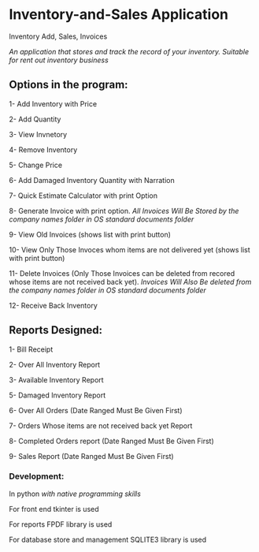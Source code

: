# Inventory-and-Sales Application
 Inventory Add, Sales, Invoices
 
 _An application that stores and track the record of your inventory. Suitable for rent out inventory business_
 

## Options in the program:


1- Add Inventory with Price

2- Add Quantity

3- View Invnetory

4- Remove Inventory

5- Change Price

6- Add Damaged Inventory Quantity with Narration

7- Quick Estimate Calculator with print Option

8- Generate Invoice with print option.
_All Invoices Will Be Stored by the company names folder in OS standard documents folder_

9- View Old Invoices (shows list with print button)

10- View Only Those Invoces whom items are not delivered yet (shows list with print button)

11- Delete Invoices (Only Those Invoices can be deleted from recored whose items are not received back yet). 
_Invoices Will Also Be deleted from the company names folder in OS standard documents folder_

12- Receive Back Inventory



## Reports Designed:


1- Bill Receipt

2- Over All Inventory Report

3- Available Inventory Report

5- Damaged Inventory Report

6- Over All Orders (Date Ranged Must Be Given First)

7- Orders Whose items are not received back yet Report

8- Completed Orders report (Date Ranged Must Be Given First)

9- Sales Report (Date Ranged Must Be Given First)

### Development:
In python _with native programming skills_

For front end tkinter is used

For reports FPDF library is used

For database store and management SQLITE3 library is used

